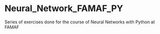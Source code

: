 # Neural_Network_FAMAF_PY
Series of exercises done for the course of Neural Networks with Python at FAMAF
